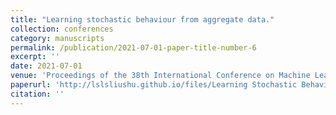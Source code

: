 ```yaml
---
title: "Learning stochastic behaviour from aggregate data."
collection: conferences
category: manuscripts
permalink: /publication/2021-07-01-paper-title-number-6
excerpt: ''
date: 2021-07-01
venue: 'Proceedings of the 38th International Conference on Machine Learning (ICML)'
paperurl: 'http://lslsliushu.github.io/files/Learning Stochastic Behaviour from Aggregate Data.pdf'
citation: ''
---
```


